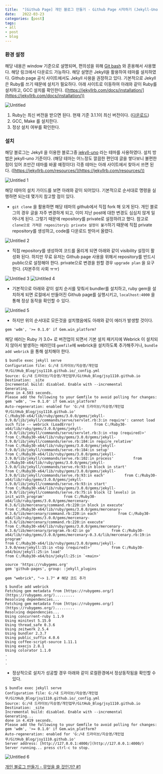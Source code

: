 ```yaml
---
title:  "[Github Page] 개인 블로그 만들기 - Github Page 시작하기 (Jekyll-Uno)"
date:   2022-03-23
categories: [post]
tags:
- all
- post
- blog
---
```

### 환경 설정

해당 내용은 window 기준으로 설명되며, 편의성을 위해 [Git bash](https://git-scm.com/downloads) 와 혼용해서 사용했다. 해당 링크에서 다운로드 가능하다.  해당 설명은 Jekyll을 활용하여 테마를 설치하였다.  Github page 공식 사이트에서도 Jekyll 사용을 권장하고 있다. 기본적으로 Jekyll은 Ruby를 쓰기 때문에 설치가 필요하다. 아래 사이트로 이동하여 아래와 같이 Ruby를 설치하고, GCC 설치를 확인한다. ([https://jekyllrb.com/docs/installation/](https://jekyllrb.com/docs/installation/))

![Untitled](https://user-images.githubusercontent.com/6336815/159629172-caf50827-20b9-4866-a39a-cba4b4154a8f.png)

1. Ruby는 최신 버전을 받으면 된다. 현재 기준 3.1.1이 최신 버전이다. ([다운로드](https://cache.ruby-lang.org/pub/ruby/3.1/ruby-3.1.1.tar.gz))
2. GCC, Make 를 설치한다.
3. 정상 설치 여부를 확인한다.

### 설치

해당 블로그는 Jekyll 을 이용한 블로그중 [jekyll-uno](https://github.com/joshgerdes/jekyll-uno) 라는 테마를 사용하였다. 설치 방법은 jekyll-uno 기준이다. (해당 테마는 어느정도 깔끔한 편인데 글을 쌓다보니 불편한 점이 있어 조만간 테마를 바꿀 예정이다) 각종 테마는 아래 사이트에서 찾아서 쓰면 된다. ([https://jekyllrb.com/resources/](https://jekyllrb.com/resources/))

![Untitled 1](https://user-images.githubusercontent.com/6336815/159629152-3cba71fd-8422-4997-971b-3a33198e30e7.png)

해당 테마의 설치 가이드를 보면 아래와 같이 되어있다. 기본적으로 순서대로 명령을 실행하면 되는데 몇가지 참고할 점이 있다.

- `git clone` 을 활용하면 해당 테마의 github에서 직접 fork 해 오게 된다. 개인 블로그의 경우 글을 자주 변경하게 되고, 이미 지난 post에 대한 변경도 심심치 않게 일어나게 된다. 그렇기 때문에 repository를 private로 설정하려고 했다. 참고로 `clone으로 가져온 repository는 private 설정이 불가`하기 때문에 직접 private repository를 생성하고, code를 다운로드 받아서 올렸다.

![Untitled 2](https://user-images.githubusercontent.com/6336815/159629159-685bc4e9-87f1-4bfb-a282-7bb7f20a6b6c.png)

- 직접 repository를 생성하여 코드를 올리게 되면 아래와 같이 visibility 설정이 활성화 된다. 하지만 무료 유저는 Github page 사용을 위해서 repository를 반드시 public으로 설정해야 한다. private으로 변경을 원할 경우 `upgrade plan` 을 요구한다. (자본주의 사회 ㅠㅠ)

![Untitled 3](https://user-images.githubusercontent.com/6336815/159629162-d7e208a5-b381-4dfa-a849-e976df17a890.png)
![Untitled 4](https://user-images.githubusercontent.com/6336815/159629165-6ebe4767-f9e4-4877-a5df-20799ed4d9cc.png)

- 기본적으로 아래와 같이 설치 순서를 맞춰서 bundler를 설치하고, ruby gem을 설치하게 되면 로컬에서 만들어진 Github page를 실행시키고, `localhost:4000` 을 통해 정상 동작을 확인할 수 있다.

![Untitled 5](https://user-images.githubusercontent.com/6336815/159629167-da7d0b9e-b066-48ee-b891-ae299a417bc3.png)

- 하지만 위의 순서대로 모든것을 설치했음에도 아래와 같이 에러가 발생할 것이다. 

`gem 'wdm', '>= 0.1.0' if Gem.win_platform?`

해당 에러는 Ruby 가 3.0+ 로 버전업이 되면서 기본 설치 패키지에 Webrick 이 설치되지 않아서 발생하는 에러인데 `gemfile`에 webrick을 설치하도록 추가해주거나, `bundle add webrick` 을 통해 설치해야 한다.

```tsx
$ bundle exec jekyll serve
Configuration file: G:/내 드라이브/지승영/개인업무/GitHub_Blog/jsy1110.github.io/_config.yml
Source: G:/내 드라이브/지승영/개인업무/GitHub_Blog/jsy1110.github.io
Destination: _site
Incremental build: disabled. Enable with --incremental
Generating...
done in 4.503 seconds.
Please add the following to your Gemfile to avoid polling for changes:
gem 'wdm', '>= 0.1.0' if Gem.win_platform?
Auto-regeneration: enabled for 'G:/내 드라이브/지승영/개인업무/GitHub_Blog/jsy1110.github.io'
C:/Ruby30-x64/lib/ruby/gems/3.0.0/gems/jekyll-3.9.0/lib/jekyll/commands/serve/servlet.rb:3:in require': cannot load such file -- webrick (LoadError)         from C:/Ruby30-x64/lib/ruby/gems/3.0.0/gems/jekyll-3.9.0/lib/jekyll/commands/serve/servlet.rb:3:in <top (required)>'
from C:/Ruby30-x64/lib/ruby/gems/3.0.0/gems/jekyll-3.9.0/lib/jekyll/commands/serve.rb:184:in require_relative'         from C:/Ruby30-x64/lib/ruby/gems/3.0.0/gems/jekyll-3.9.0/lib/jekyll/commands/serve.rb:184:in setup'
from C:/Ruby30-x64/lib/ruby/gems/3.0.0/gems/jekyll-3.9.0/lib/jekyll/commands/serve.rb:102:in process'         from C:/Ruby30-x64/lib/ruby/gems/3.0.0/gems/jekyll-3.9.0/lib/jekyll/commands/serve.rb:93:in block in start'
from C:/Ruby30-x64/lib/ruby/gems/3.0.0/gems/jekyll-3.9.0/lib/jekyll/commands/serve.rb:93:in each'         from C:/Ruby30-x64/lib/ruby/gems/3.0.0/gems/jekyll-3.9.0/lib/jekyll/commands/serve.rb:93:in start'
from C:/Ruby30-x64/lib/ruby/gems/3.0.0/gems/jekyll-3.9.0/lib/jekyll/commands/serve.rb:75:in block (2 levels) in init_with_program'         from C:/Ruby30-x64/lib/ruby/gems/3.0.0/gems/mercenary-0.3.6/lib/mercenary/command.rb:220:in block in execute'
from C:/Ruby30-x64/lib/ruby/gems/3.0.0/gems/mercenary-0.3.6/lib/mercenary/command.rb:220:in each'         from C:/Ruby30-x64/lib/ruby/gems/3.0.0/gems/mercenary-0.3.6/lib/mercenary/command.rb:220:in execute'
from C:/Ruby30-x64/lib/ruby/gems/3.0.0/gems/mercenary-0.3.6/lib/mercenary/program.rb:42:in go'         from C:/Ruby30-x64/lib/ruby/gems/3.0.0/gems/mercenary-0.3.6/lib/mercenary.rb:19:in program'
from C:/Ruby30-x64/lib/ruby/gems/3.0.0/gems/jekyll-3.9.0/exe/jekyll:15:in <top (required)>'         from C:/Ruby30-x64/bin/jekyll:25:in load'
from C:/Ruby30-x64/bin/jekyll:25:in `<main>'
```

```tsx
source 'https://rubygems.org'
gem 'github-pages', group: :jekyll_plugins

gem "webrick", "~> 1.7" # 해당 코드 추가
```

```tsx
$ bundle add webrick
Fetching gem metadata from [https://rubygems.org/](https://rubygems.org/).........
Resolving dependencies...
Fetching gem metadata from [https://rubygems.org/](https://rubygems.org/).........
Resolving dependencies...
Using concurrent-ruby 1.1.9
Using minitest 5.15.0
Using thread_safe 0.3.6
Using zeitwerk 2.5.4
Using bundler 2.3.7
Using public_suffix 4.0.6
Using coffee-script-source 1.11.1
Using execjs 2.8.1
Using colorator 1.1.0
.
.
.
```

- 정상적으로 설치가 성공할 경우 아래와 같이 로컬환경에서 정상동작됨을 확인할 수 있다.

```tsx
$ bundle exec jekyll serve
Configuration file: G:/내 드라이브/지승영/개인업무/GitHub_Blog/jsy1110.github.io/_config.yml
Source: G:/내 드라이브/지승영/개인업무/GitHub_Blog/jsy1110.github.io
Destination: _site
Incremental build: disabled. Enable with --incremental
Generating...
done in 4.419 seconds.
Please add the following to your Gemfile to avoid polling for changes:
gem 'wdm', '>= 0.1.0' if Gem.win_platform?
Auto-regeneration: enabled for 'G:/내 드라이브/지승영/개인업무/GitHub_Blog/jsy1110.github.io'
Server address: [http://127.0.0.1:4000/](http://127.0.0.1:4000/)
Server running... press ctrl-c to stop.
```

![Untitled 6](https://user-images.githubusercontent.com/6336815/159629168-684b16e8-2395-41c9-ab63-7a25c491443c.png)

[개인 블로그 만들기 - 무엇을 쓸 것인가? #1](https://jsy1110.github.io/2022/make-personal-blog-1/)